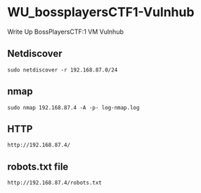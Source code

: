 # WU_bossplayersCTF1-Vulnhub
Write Up BossPlayersCTF:1 VM Vulnhub

## Netdiscover
`sudo netdiscover -r 192.168.87.0/24`

## nmap
`sudo nmap 192.168.87.4 -A -p- log-nmap.log`

## HTTP
`http://192.168.87.4/`

## robots.txt file
`http://192.168.87.4/robots.txt`

